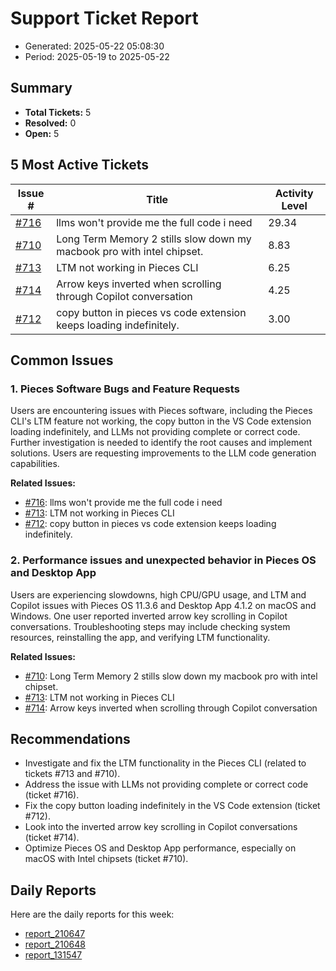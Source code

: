 # Support Ticket Report
- Generated: 2025-05-22 05:08:30
- Period: 2025-05-19 to 2025-05-22

## Summary
- **Total Tickets:** 5
- **Resolved:** 0
- **Open:** 5

## 5 Most Active Tickets
| Issue # | Title | Activity Level |
|---------|-------|----------------|
| [#716](https://github.com/pieces-app/support/issues/716) | llms won't provide me the full code i need | 29.34 |
| [#710](https://github.com/pieces-app/support/issues/710) | Long Term Memory 2 stills slow down my macbook pro with intel chipset. | 8.83 |
| [#713](https://github.com/pieces-app/support/issues/713) | LTM not working in Pieces CLI | 6.25 |
| [#714](https://github.com/pieces-app/support/issues/714) | Arrow keys inverted when scrolling through Copilot conversation | 4.25 |
| [#712](https://github.com/pieces-app/support/issues/712) | copy button in pieces vs code extension keeps loading indefinitely. | 3.00 |

## Common Issues
### 1. Pieces Software Bugs and Feature Requests
Users are encountering issues with Pieces software, including the Pieces CLI's LTM feature not working, the copy button in the VS Code extension loading indefinitely, and LLMs not providing complete or correct code.  Further investigation is needed to identify the root causes and implement solutions.  Users are requesting improvements to the LLM code generation capabilities.

**Related Issues:**
- [#716](https://github.com/pieces-app/support/issues/716): llms won't provide me the full code i need
- [#713](https://github.com/pieces-app/support/issues/713): LTM not working in Pieces CLI
- [#712](https://github.com/pieces-app/support/issues/712): copy button in pieces vs code extension keeps loading indefinitely.

### 2. Performance issues and unexpected behavior in Pieces OS and Desktop App
Users are experiencing slowdowns, high CPU/GPU usage, and LTM and Copilot issues with Pieces OS 11.3.6 and Desktop App 4.1.2 on macOS and Windows.  One user reported inverted arrow key scrolling in Copilot conversations. Troubleshooting steps may include checking system resources, reinstalling the app, and verifying LTM functionality.

**Related Issues:**
- [#710](https://github.com/pieces-app/support/issues/710): Long Term Memory 2 stills slow down my macbook pro with intel chipset.
- [#713](https://github.com/pieces-app/support/issues/713): LTM not working in Pieces CLI
- [#714](https://github.com/pieces-app/support/issues/714): Arrow keys inverted when scrolling through Copilot conversation


## Recommendations
- Investigate and fix the LTM functionality in the Pieces CLI (related to tickets #713 and #710).
- Address the issue with LLMs not providing complete or correct code (ticket #716).
- Fix the copy button loading indefinitely in the VS Code extension (ticket #712).
- Look into the inverted arrow key scrolling in Copilot conversations (ticket #714).
- Optimize Pieces OS and Desktop App performance, especially on macOS with Intel chipsets (ticket #710).

## Daily Reports
Here are the daily reports for this week:

- [report_210647](daily/2025-05-20/report_210647.md)
- [report_210648](daily/2025-05-21/report_210648.md)
- [report_131547](daily/2025-05-21/report_131547.md)
